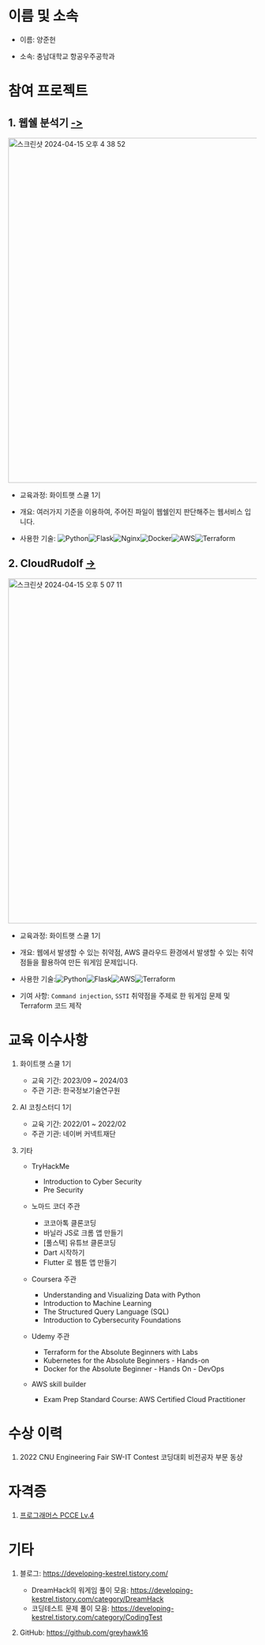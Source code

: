 # 이름 및 소속
- 이름: 양준헌
   
- 소속: 충남대학교 항공우주공학과

# 참여 프로젝트

## 1. 웹쉘 분석기 [->](https://github.com/greyhawk16/webshell_detector)

<img width="700" alt="스크린샷 2024-04-15 오후 4 38 52" src="https://github.com/greyhawk16/greyhawk16/assets/97436830/5a28a3e7-ccf5-4bda-a396-545b292251ce">


   - 교육과정: 화이트햇 스쿨 1기
   - 개요: 여러가지 기준을 이용하여, 주어진 파일이 웹쉘인지 판단해주는 웹서비스 입니다.
     
   - 사용한 기술: ![Python](https://img.shields.io/badge/python-3670A0?style=for-the-badge&logo=python&logoColor=ffdd54)![Flask](https://img.shields.io/badge/flask-%23000.svg?style=for-the-badge&logo=flask&logoColor=white)![Nginx](https://img.shields.io/badge/nginx-%23009639.svg?style=for-the-badge&logo=nginx&logoColor=white)![Docker](https://img.shields.io/badge/docker-%230db7ed.svg?style=for-the-badge&logo=docker&logoColor=white)![AWS](https://img.shields.io/badge/AWS-%23FF9900.svg?style=for-the-badge&logo=amazon-aws&logoColor=white)![Terraform](https://img.shields.io/badge/terraform-%235835CC.svg?style=for-the-badge&logo=terraform&logoColor=white)

## 2. CloudRudolf [->](https://github.com/greyhawk16/CloudRudolf)

<img width="700" alt="스크린샷 2024-04-15 오후 5 07 11" src="https://github.com/greyhawk16/greyhawk16/assets/97436830/f6222946-2a81-4116-b056-bf62bdd6cc34">

   - 교육과정: 화이트햇 스쿨 1기
     
   - 개요: 웹에서 발생할 수 있는 취약점, AWS 클라우드 환경에서 발생할 수 있는 취약점들을 활용하여 만든 워게임 문제입니다.
     
   - 사용한 기술:![Python](https://img.shields.io/badge/python-3670A0?style=for-the-badge&logo=python&logoColor=ffdd54)![Flask](https://img.shields.io/badge/flask-%23000.svg?style=for-the-badge&logo=flask&logoColor=white)![AWS](https://img.shields.io/badge/AWS-%23FF9900.svg?style=for-the-badge&logo=amazon-aws&logoColor=white)![Terraform](https://img.shields.io/badge/terraform-%235835CC.svg?style=for-the-badge&logo=terraform&logoColor=white)
     
   - 기여 사항: `Command injection`, `SSTI` 취약점을 주제로 한 워게임 문제 및 Terraform 코드 제작

# 교육 이수사항

   1. 화이트햇 스쿨 1기
      - 교육 기간: 2023/09 ~ 2024/03
      - 주관 기관: 한국정보기술연구원

   2. AI 코칭스터디 1기
      - 교육 기간: 2022/01 ~ 2022/02
      - 주관 기관: 네이버 커넥트재단
   
   3. 기타
      - TryHackMe
           + Introduction to Cyber Security
           + Pre Security
        
      - 노마드 코더 주관
           + 코코아톡 클론코딩
           + 바닐라 JS로 크롬 앱 만들기
           + [풀스택] 유튜브 클론코딩
           + Dart 시작하기
           + Flutter 로 웹툰 앱 만들기
        
      - Coursera 주관
           + Understanding and Visualizing Data with Python
           + Introduction to Machine Learning
           + The Structured Query Language (SQL)
           + Introduction to Cybersecurity Foundations
             
      - Udemy 주관
           + Terraform for the Absolute Beginners with Labs
           + Kubernetes for the Absolute Beginners - Hands-on
           + Docker for the Absolute Beginner - Hands On - DevOps
             
      - AWS skill builder
           + Exam Prep Standard Course: AWS Certified Cloud Practitioner


# 수상 이력

   1. 2022 CNU Engineering Fair SW-IT Contest 코딩대회 비전공자 부문 동상
      

# 자격증

   1. [프로그래머스 PCCE Lv.4](https://certi.programmers.co.kr/result/share/5055?utm_campaign=certi-issuance-share&utm_content=share&utm_medium=social&utm_source=community)
      

# 기타
   1. 블로그: https://developing-kestrel.tistory.com/
      - DreamHack의 워게임 풀이 모음: https://developing-kestrel.tistory.com/category/DreamHack
      - 코딩테스트 문제 풀이 모음: https://developing-kestrel.tistory.com/category/CodingTest
        
   2. GitHub: https://github.com/greyhawk16
